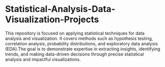 # Statistical-Analysis-Data-Visualization-Projects
 This repository is focused on applying statistical techniques for data analysis and visualization. It covers methods such as hypothesis testing, correlation analysis, probability distributions, and exploratory data analysis (EDA).The goal is to demonstrate expertise in extracting insights, identifying trends, and making data-driven decisions through precise statistical analysis and impactful visualizations.
